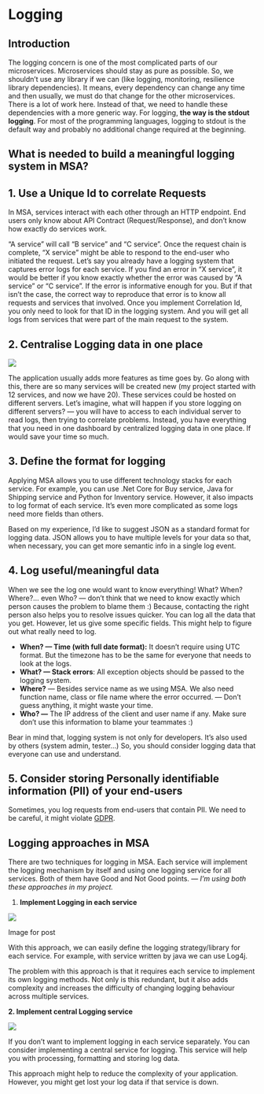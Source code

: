# Logging

## Introduction <a href="introduction" id="introduction"></a>

The logging concern is one of the most complicated parts of our microservices. Microservices should stay as pure as possible. So, we shouldn’t use any library if we can (like logging, monitoring, resilience library dependencies). It means, every dependency can change any time and then usually, we must do that change for the other microservices. There is a lot of work here. Instead of that, we need to handle these dependencies with a more generic way. For logging, **the way is the stdout logging**. For most of the programming languages, logging to stdout is the default way and probably no additional change required at the beginning.

## What is needed to build a meaningful logging system in MSA? <a href="what-is-needed-to-build-a-meaningful-logging-system-in-msa" id="what-is-needed-to-build-a-meaningful-logging-system-in-msa"></a>

## **1. Use a Unique Id to correlate Requests** <a href="1-use-a-unique-id-to-correlate-requests" id="1-use-a-unique-id-to-correlate-requests"></a>

In MSA, services interact with each other through an HTTP endpoint. End users only know about API Contract (Request/Response), and don’t know how exactly do services work.

“A service” will call “B service” and “C service”. Once the request chain is complete, “X service” might be able to respond to the end-user who initiated the request. Let’s say you already have a logging system that captures error logs for each service. If you find an error in “X service”, it would be better if you know exactly whether the error was caused by “A service” or “C service”. If the error is informative enough for you. But if that isn’t the case, the correct way to reproduce that error is to know all requests and services that involved. Once you implement Correlation Id, you only need to look for that ID in the logging system. And you will get all logs from services that were part of the main request to the system.

## **2. Centralise Logging data in one place** <a href="2-centralise-logging-data-in-one-place" id="2-centralise-logging-data-in-one-place"></a>

![](https://miro.medium.com/max/1600/1\*DgjE3\_C6GISqbznXN8fXjA.png)

The application usually adds more features as time goes by. Go along with this, there are so many services will be created new (my project started with 12 services, and now we have 20). These services could be hosted on different servers. Let’s imagine, what will happen if you store logging on different servers? — you will have to access to each individual server to read logs, then trying to correlate problems. Instead, you have everything that you need in one dashboard by centralized logging data in one place. If would save your time so much.

## **3. Define the format for logging** <a href="3-define-the-format-for-logging" id="3-define-the-format-for-logging"></a>

Applying MSA allows you to use different technology stacks for each service. For example, you can use .Net Core for Buy service, Java for Shipping service and Python for Inventory service. However, it also impacts to log format of each service. It’s even more complicated as some logs need more fields than others.

Based on my experience, I’d like to suggest JSON as a standard format for logging data. JSON allows you to have multiple levels for your data so that, when necessary, you can get more semantic info in a single log event.

## **4. Log useful/meaningful data** <a href="4-log-useful-meaningful-data" id="4-log-useful-meaningful-data"></a>

When we see the log one would want to know everything! What? When? Where?… even Who? — don’t think that we need to know exactly which person causes the problem to blame them :) Because, contacting the right person also helps you to resolve issues quicker. You can log all the data that you get. However, let us give some specific fields. This might help to figure out what really need to log.

* **When? — Time (with full date format):** It doesn’t require using UTC format. But the timezone has to be the same for everyone that needs to look at the logs.
* **What? — Stack errors**: All exception objects should be passed to the logging system.
* **Where?** — Besides service name as we using MSA. We also need function name, class or file name where the error occurred. — Don’t guess anything, it might waste your time.
* **Who? —** The IP address of the client and user name if any. Make sure don’t use this information to blame your teammates :)

Bear in mind that, logging system is not only for developers. It’s also used by others (system admin, tester…) So, you should consider logging data that everyone can use and understand.

## **5. Consider storing Personally identifiable information (PII) of your end-users** <a href="5-consider-storing-personally-identifiable-information-pii-of-your-end-users" id="5-consider-storing-personally-identifiable-information-pii-of-your-end-users"></a>

Sometimes, you log requests from end-users that contain PII. We need to be careful, it might violate [GDPR](https://gdpr-info.eu).

## Logging approaches in MSA <a href="logging-approaches-in-msa" id="logging-approaches-in-msa"></a>

There are two techniques for logging in MSA. Each service will implement the logging mechanism by itself and using one logging service for all services. Both of them have Good and Not Good points. — _I’m using both these approaches in my project._

1. **Implement Logging in each service**

![](https://miro.medium.com/max/566/1\*4C-xD6SxmfVbZPABmpDyFA.png)

Image for post

With this approach, we can easily define the logging strategy/library for each service. For example, with service written by java we can use Log4j.

The problem with this approach is that it requires each service to implement its own logging methods. Not only is this redundant, but it also adds complexity and increases the difficulty of changing logging behaviour across multiple services.

**2. Implement central Logging service**

![](https://miro.medium.com/max/572/1\*Gw-vGPXh4dABab1Hi-ZRJQ.png)

If you don’t want to implement logging in each service separately. You can consider implementing a central service for logging. This service will help you with processing, formatting and storing log data.

This approach might help to reduce the complexity of your application. However, you might get lost your log data if that service is down.
